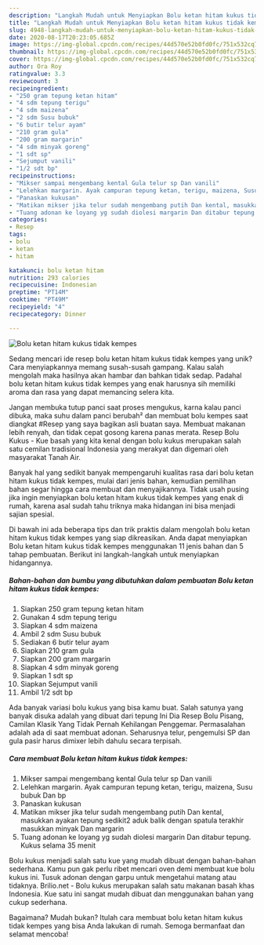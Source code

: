 ```yaml
---
description: "Langkah Mudah untuk Menyiapkan Bolu ketan hitam kukus tidak kempes, Bikin Ngiler"
title: "Langkah Mudah untuk Menyiapkan Bolu ketan hitam kukus tidak kempes, Bikin Ngiler"
slug: 4948-langkah-mudah-untuk-menyiapkan-bolu-ketan-hitam-kukus-tidak-kempes-bikin-ngiler
date: 2020-08-17T20:23:05.685Z
image: https://img-global.cpcdn.com/recipes/44d570e52b0fd0fc/751x532cq70/bolu-ketan-hitam-kukus-tidak-kempes-foto-resep-utama.jpg
thumbnail: https://img-global.cpcdn.com/recipes/44d570e52b0fd0fc/751x532cq70/bolu-ketan-hitam-kukus-tidak-kempes-foto-resep-utama.jpg
cover: https://img-global.cpcdn.com/recipes/44d570e52b0fd0fc/751x532cq70/bolu-ketan-hitam-kukus-tidak-kempes-foto-resep-utama.jpg
author: Ora Roy
ratingvalue: 3.3
reviewcount: 3
recipeingredient:
- "250 gram tepung ketan hitam"
- "4 sdm tepung terigu"
- "4 sdm maizena"
- "2 sdm Susu bubuk"
- "6 butir telur ayam"
- "210 gram gula"
- "200 gram margarin"
- "4 sdm minyak goreng"
- "1 sdt sp"
- "Sejumput vanili"
- "1/2 sdt bp"
recipeinstructions:
- "Mikser sampai mengembang kental Gula telur sp Dan vanili"
- "Lelehkan margarin. Ayak campuran tepung ketan, terigu, maizena, Susu bubuk Dan bp"
- "Panaskan kukusan"
- "Matikan mikser jika telur sudah mengembang putih Dan kental, masukkan ayakan tepung sedikit2 aduk balik dengan spatula terakhir masukkan minyak Dan margarin"
- "Tuang adonan ke loyang yg sudah diolesi margarin Dan ditabur tepung. Kukus selama 35 menit"
categories:
- Resep
tags:
- bolu
- ketan
- hitam

katakunci: bolu ketan hitam 
nutrition: 293 calories
recipecuisine: Indonesian
preptime: "PT14M"
cooktime: "PT49M"
recipeyield: "4"
recipecategory: Dinner

---
```



![Bolu ketan hitam kukus tidak kempes](https://img-global.cpcdn.com/recipes/44d570e52b0fd0fc/751x532cq70/bolu-ketan-hitam-kukus-tidak-kempes-foto-resep-utama.jpg)

Sedang mencari ide resep bolu ketan hitam kukus tidak kempes yang unik? Cara menyiapkannya memang susah-susah gampang. Kalau salah mengolah maka hasilnya akan hambar dan bahkan tidak sedap. Padahal bolu ketan hitam kukus tidak kempes yang enak harusnya sih memiliki aroma dan rasa yang dapat memancing selera kita.

Jangan membuka tutup panci saat proses mengukus, karna kalau panci dibuka, maka suhu dalam panci berubah² dan membuat bolu kempes saat diangkat #Resep yang saya bagikan asli buatan saya. Membuat makanan lebih renyah, dan tidak cepat gosong karena panas merata. Resep Bolu Kukus - Kue basah yang kita kenal dengan bolu kukus merupakan salah satu cemilan tradisional Indonesia yang merakyat dan digemari oleh masyarakat Tanah Air.

Banyak hal yang sedikit banyak mempengaruhi kualitas rasa dari bolu ketan hitam kukus tidak kempes, mulai dari jenis bahan, kemudian pemilihan bahan segar hingga cara membuat dan menyajikannya. Tidak usah pusing jika ingin menyiapkan bolu ketan hitam kukus tidak kempes yang enak di rumah, karena asal sudah tahu triknya maka hidangan ini bisa menjadi sajian spesial.


Di bawah ini ada beberapa tips dan trik praktis dalam mengolah bolu ketan hitam kukus tidak kempes yang siap dikreasikan. Anda dapat menyiapkan Bolu ketan hitam kukus tidak kempes menggunakan 11 jenis bahan dan 5 tahap pembuatan. Berikut ini langkah-langkah untuk menyiapkan hidangannya.

<!--inarticleads1-->

##### Bahan-bahan dan bumbu yang dibutuhkan dalam pembuatan Bolu ketan hitam kukus tidak kempes:

1. Siapkan 250 gram tepung ketan hitam
1. Gunakan 4 sdm tepung terigu
1. Siapkan 4 sdm maizena
1. Ambil 2 sdm Susu bubuk
1. Sediakan 6 butir telur ayam
1. Siapkan 210 gram gula
1. Siapkan 200 gram margarin
1. Siapkan 4 sdm minyak goreng
1. Siapkan 1 sdt sp
1. Siapkan Sejumput vanili
1. Ambil 1/2 sdt bp


Ada banyak variasi bolu kukus yang bisa kamu buat. Salah satunya yang banyak disuka adalah yang dibuat dari tepung Ini Dia Resep Bolu Pisang, Camilan Klasik Yang Tidak Pernah Kehilangan Penggemar. Permasalahan adalah ada di saat membuat adonan. Seharusnya telur, pengemulsi SP dan gula pasir harus dimixer lebih dahulu secara terpisah. 

<!--inarticleads2-->

##### Cara membuat Bolu ketan hitam kukus tidak kempes:

1. Mikser sampai mengembang kental Gula telur sp Dan vanili
1. Lelehkan margarin. Ayak campuran tepung ketan, terigu, maizena, Susu bubuk Dan bp
1. Panaskan kukusan
1. Matikan mikser jika telur sudah mengembang putih Dan kental, masukkan ayakan tepung sedikit2 aduk balik dengan spatula terakhir masukkan minyak Dan margarin
1. Tuang adonan ke loyang yg sudah diolesi margarin Dan ditabur tepung. Kukus selama 35 menit


Bolu kukus menjadi salah satu kue yang mudah dibuat dengan bahan-bahan sederhana. Kamu pun gak perlu ribet mencari oven demi membuat kue bolu kukus ini. Tusuk adonan dengan garpu untuk mengetahui matang atau tidaknya. Brilio.net - Bolu kukus merupakan salah satu makanan basah khas Indonesia. Kue satu ini sangat mudah dibuat dan menggunakan bahan yang cukup sederhana. 

Bagaimana? Mudah bukan? Itulah cara membuat bolu ketan hitam kukus tidak kempes yang bisa Anda lakukan di rumah. Semoga bermanfaat dan selamat mencoba!
